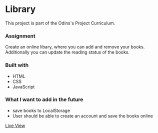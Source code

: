 # Library
This project is part of the Odins's Project Curriculum.

### Assignment
Create an online libary, where you can add and remove your books. Additionally you can update the reading status of the books.

### Built with
- HTML
- CSS
- JavaScript

### What I want to add in the future
- save books to LocalStorage
- User should be able to create an account and save the books online

[Live View](https://halimaali.github.io/library/)
